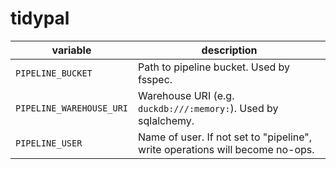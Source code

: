 # tidypal

| variable | description |
| -------- | ----------- |
| `PIPELINE_BUCKET` | Path to pipeline bucket. Used by fsspec. |
| `PIPELINE_WAREHOUSE_URI` | Warehouse URI (e.g. `duckdb:///:memory:`). Used by sqlalchemy. |
| `PIPELINE_USER` | Name of user. If not set to "pipeline", write operations will become no-ops. |
